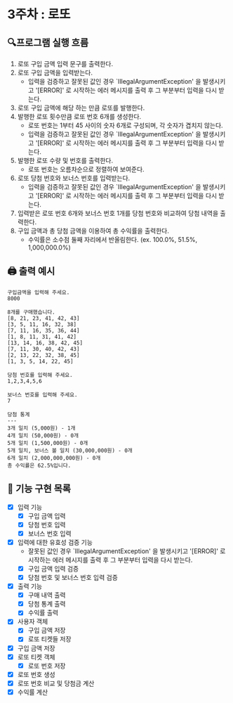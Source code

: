 # 3주차 : 로또

## 🔍프로그램 실행 흐름

1. 로또 구입 금액 입력 문구를 출력한다.
2. 로또 구입 금액을 입력받는다.
    - 입력을 검증하고 잘못된 값인 경우 `IllegalArgumentException' 을 발생시키고 '[ERROR]' 로 시작하는 에러 메시지를 출력 후 그 부분부터 입력을 다시 받는다.
3. 로또 구입 금액에 해당 하는 만큼 로또를 발행한다.
4. 발행한 로또 횟수만큼 로또 번호 6개를 생성한다.
    - 로또 번호는 1부터 45 사이의 숫자 6개로 구성되며, 각 숫자가 겹치지 않는다.
    - 입력을 검증하고 잘못된 값인 경우 `IllegalArgumentException' 을 발생시키고 '[ERROR]' 로 시작하는 에러 메시지를 출력 후 그 부분부터 입력을 다시 받는다.
5. 발행한 로또 수량 및 번호를 출력한다.
    - 로또 번호는 오름차순으로 정렬하여 보여준다.
6. 로또 당첨 번호와 보너스 번호를 입력받는다.
    - 입력을 검증하고 잘못된 값인 경우 `IllegalArgumentException' 을 발생시키고 '[ERROR]' 로 시작하는 에러 메시지를 출력 후 그 부분부터 입력을 다시 받는다.
7. 입력받은 로또 번호 6개와 보너스 번호 1개를 당첨 번호와 비교하여 당첨 내역을 출력한다.
8. 구입 금액과 총 당첨 금액을 이용하여 총 수익률을 출력한다.
    - 수익률은 소수점 둘째 자리에서 반올림한다. (ex. 100.0%, 51.5%, 1,000,000.0%)

##  🖨️ 출력 예시
```
구입금액을 입력해 주세요.
8000

8개를 구매했습니다.
[8, 21, 23, 41, 42, 43] 
[3, 5, 11, 16, 32, 38] 
[7, 11, 16, 35, 36, 44] 
[1, 8, 11, 31, 41, 42] 
[13, 14, 16, 38, 42, 45] 
[7, 11, 30, 40, 42, 43] 
[2, 13, 22, 32, 38, 45] 
[1, 3, 5, 14, 22, 45]

당첨 번호를 입력해 주세요.
1,2,3,4,5,6

보너스 번호를 입력해 주세요.
7

당첨 통계
---
3개 일치 (5,000원) - 1개
4개 일치 (50,000원) - 0개
5개 일치 (1,500,000원) - 0개
5개 일치, 보너스 볼 일치 (30,000,000원) - 0개
6개 일치 (2,000,000,000원) - 0개
총 수익률은 62.5%입니다.
```

## 🚀 기능 구현 목록

- [x] 입력 기능
  - [x] 구입 금액 입력
  - [x] 당첨 번호 입력
  - [x] 보너스 번호 입력
- [x] 입력에 대한 유효성 검증 기능
  - 잘못된 값인 경우 `IllegalArgumentException' 을 발생시키고 '[ERROR]' 로 시작하는 에러 메시지를 출력 후 그 부분부터 입력을 다시 받는다.
  - [x] 구입 금액 입력 검증
  - [x] 당첨 번호 및 보너스 번호 입력 검증
- [x] 출력 기능
  - [x] 구매 내역 출력
  - [x] 당첨 통계 출력
  - [x] 수익률 출력
- [x] 사용자 객체
  - [x] 구입 금액 저장
  - [x] 로또 티켓들 저장
- [x] 구입 금액 저장
- [x] 로또 티켓 객체
  - [x] 로또 번호 저장
- [x] 로또 번호 생성
- [x] 로또 번호 비교 및 당첨금 계산
- [x] 수익률 계산